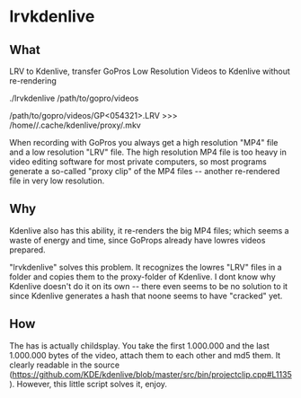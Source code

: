 # lrvkdenlive

## What

LRV to Kdenlive, transfer GoPros Low Resolution Videos to Kdenlive without re-rendering

./lrvkdenlive /path/to/gopro/videos

/path/to/gopro/videos/GP<054321>.LRV >>> /home/<username>/.cache/kdenlive/proxy/<hash>.mkv

When recording with GoPros you always get a high resolution "MP4" file and a low resolution "LRV" file. The high resolution MP4 file is too heavy in video editing software for most private computers, so most programs generate a so-called "proxy clip" of the MP4 files -- another re-rendered file in very low resolution.

## Why

Kdenlive also has this ability, it re-renders the big MP4 files; which seems a waste of energy and time, since GoProps already have lowres videos prepared.

"lrvkdenlive" solves this problem. It recognizes the lowres "LRV" files in a folder and copies them to the proxy-folder of Kdenlive. I dont know why Kdenlive doesn't do it on its own -- there even seems to be no solution to it since Kdenlive generates a hash that noone seems to have "cracked" yet.

## How

The has is actually childsplay. You take the first 1.000.000 and the last 1.000.000 bytes of the video, attach them to each other and md5 them. It clearly readable in the source (https://github.com/KDE/kdenlive/blob/master/src/bin/projectclip.cpp#L1135). However, this little script solves it, enjoy.
